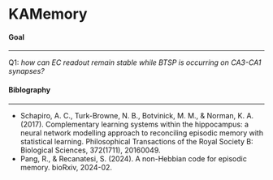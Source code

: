 # KAMemory

#### Goal
---
Q1: *how can EC readout remain stable while BTSP is occurring on CA3-CA1 synapses?*




#### Biblography
---
- Schapiro, A. C., Turk-Browne, N. B., Botvinick, M. M., & Norman, K. A. (2017). Complementary learning systems within the hippocampus: a neural network modelling approach to reconciling episodic memory with statistical learning. Philosophical Transactions of the Royal Society B: Biological Sciences, 372(1711), 20160049.
- Pang, R., & Recanatesi, S. (2024). A non-Hebbian code for episodic memory. bioRxiv, 2024-02.


